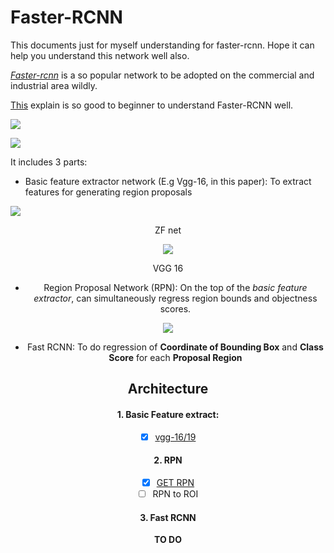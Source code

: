 # Faster-RCNN

This documents just for myself understanding for faster-rcnn. Hope it can help you understand this network well also.

[_Faster-rcnn_](https://arxiv.org/pdf/1506.01497.pdf) is a so popular network to be adopted on the commercial and industrial area wildly.

[This](https://zhuanlan.zhihu.com/p/31426458) explain is so good to beginner to understand Faster-RCNN well.

![](https://cdn-images-1.medium.com/max/1600/1*e6dx5qzUKWwasIVGSuCyDA.png)

![](https://pic4.zhimg.com/80/v2-e64a99b38f411c337f538eb5f093bdf3_hd.jpg)

It includes 3 parts:

- Basic feature extractor network (E.g Vgg-16, in this paper): To extract features for generating region proposals

![](https://adeshpande3.github.io/assets/zfnet.png)

<center>ZF net</certer>

![](https://qph.fs.quoracdn.net/main-qimg-83c7dee9e8b039c3ca27c8dd91cacbb4) 

<center>VGG 16</center>


- Region Proposal Network (RPN): On the top of the _basic feature extractor_, can simultaneously regress region bounds and objectness scores.

![](https://pic3.zhimg.com/80/v2-1908feeaba591d28bee3c4a754cca282_hd.jpg)

- Fast RCNN: To do regression of **Coordinate of Bounding Box** and **Class Score** for each **Proposal Region**




## Architecture

#### 1. Basic Feature extract:  


*[x] [vgg-16/19](../frontend/vgg.py)


#### 2. RPN
*[x] [GET RPN](./rpn.py)  
*[ ] RPN to ROI

#### 3. Fast RCNN
**TO DO**
